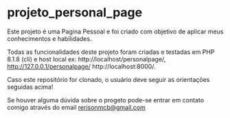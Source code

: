 # projeto_personal_page

Este projeto é uma Pagina Pessoal e foi criado com objetivo de aplicar meus conhecimentos e habilidades.

Todas as funcionalidades deste projeto foram criadas e testadas em PHP 8.1.8 (cli) e host local ex: 
http://localhost/personalpage/, 
http://127.0.0.1/personalpage/
http://localhost:8000/.

Caso este repositório for clonado, o usuário deve seguir as orientações seguidas acima!

Se houver alguma dúvida sobre o progeto pode-se entrar em contato comigo através do email  rerisonmcb@gmail.com
